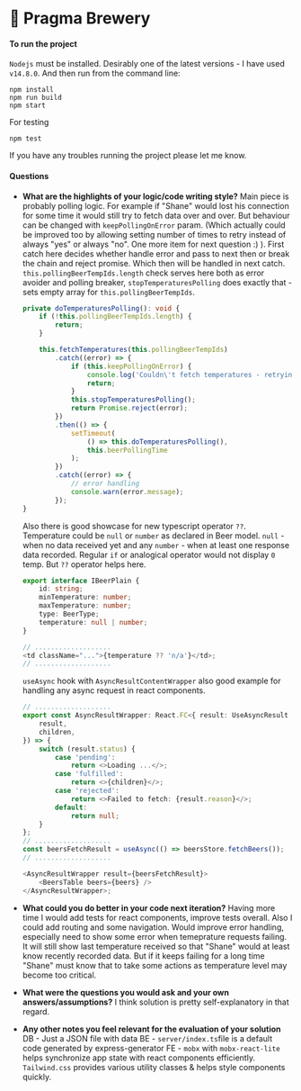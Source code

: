 # 🍻 Pragma Brewery

#### To run the project

`Nodejs` must be installed. Desirably one of the latest versions - I have used `v14.8.0`.
And then run from the command line:
```
npm install
npm run build
npm start
```

For testing
```
npm test
```

If you have any troubles running the project please let me know.

#### Questions

-   **What are the highlights of your logic/code writing style?**
    Main piece is probably polling logic. For example if "Shane" would lost his connection for some time it would still try to fetch data over and over. But behaviour can be changed with `keepPollingOnError` param. (Which actually could be improved too by allowing setting number of times to retry instead of always "yes" or always "no". One more item for next question :) ).
    First catch here decides whether handle error and pass to next then or break the chain and reject promise. Which then will be handled in next catch.
    `this.pollingBeerTempIds.length` check serves here both as error avoider and polling breaker, `stopTemperaturesPolling` does exactly that - sets empty array for `this.pollingBeerTempIds`.

    ```typescript
    private doTemperaturesPolling(): void {
        if (!this.pollingBeerTempIds.length) {
            return;
        }

        this.fetchTemperatures(this.pollingBeerTempIds)
            .catch((error) => {
                if (this.keepPollingOnError) {
                    console.log('Couldn\'t fetch temperatures - retrying');
                    return;
                }
                this.stopTemperaturesPolling();
                return Promise.reject(error);
            })
            .then(() => {
                setTimeout(
                    () => this.doTemperaturesPolling(),
                    this.beerPollingTime
                );
            })
            .catch((error) => {
                // error handling
                console.warn(error.message);
            });
    }
    ```

    Also there is good showcase for new typescript operator `??`. Temperature could be `null` or `number` as declared in Beer model. `null` - when no data received yet and any `number` - when at least one response data recorded. Regular `if` or analogical operator would not display `0` temp. But `??` operator helps here.

    ```typescript
    export interface IBeerPlain {
        id: string;
        minTemperature: number;
        maxTemperature: number;
        type: BeerType;
        temperature: null | number;
    }

    // ...................
    <td className="...">{temperature ?? 'n/a'}</td>;
    // ...................
    ```

    `useAsync` hook with `AsyncResultContentWrapper` also good example for handling any async request in react components.

    ```typescript
    // ...................
    export const AsyncResultWrapper: React.FC<{ result: UseAsyncResult }> = ({
        result,
        children,
    }) => {
        switch (result.status) {
            case 'pending':
                return <>Loading ...</>;
            case 'fulfilled':
                return <>{children}</>;
            case 'rejected':
                return <>Failed to fetch: {result.reason}</>;
            default:
                return null;
        }
    };
    // ...................
    const beersFetchResult = useAsync(() => beersStore.fetchBeers());
    // ...................

    <AsyncResultWrapper result={beersFetchResult}>
        <BeersTable beers={beers} />
    </AsyncResultWrapper>;
    ```

-   **What could you do better in your code next iteration?**
    Having more time I would add tests for react components, improve tests overall. Also I could add routing and some navigation.
    Would improve error handling, especially need to show some error when temeprature requests failing. It will still show last temperature received so that "Shane" would at least know recently recorded data. But if it keeps failing for a long time "Shane" must know that to take some actions as temperature level may become too critical.
-   **What were the questions you would ask and your own answers/assumptions?**
    I think solution is pretty self-explanatory in that regard.
-   **Any other notes you feel relevant for the evaluation of your solution**
    DB - Just a JSON file with data
    BE - `server/index.ts`file is a default code generated by express-generator
    FE - `mobx` with `mobx-react-lite` helps synchronize app state with react components efficiently. `Tailwind.css` provides various utility classes & helps style components quickly.

